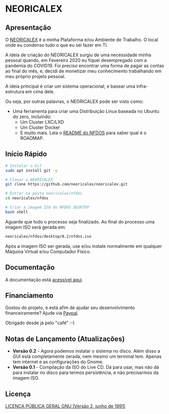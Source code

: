 # NEORICALEX

## Apresentação

O [NEORICALEX](https://neoricalex.com.br) é a minha Plataforma e/ou Ambiente de Trabalho. O local onde eu condenso tudo o que eu sei fazer em TI.

A ideia de criação do NEORICALEX surgiu de uma necessidade minha pessoal quando, em Fevereiro 2020 eu fiquei desempregado com a pandemia do COVID19. Foi preciso encontrar uma forma de pagar as contas ao final do mês, e, decidi de monetizar meu conhecimento trabalhando em meu próprio projeto pessoal.

A ideia principal é criar um sistema operacional, e basear uma infra-estrutura em cima dele. 

Ou seja, por outras palavras, o NEORICALEX pode ser visto como:

* Uma ferramenta para criar uma Distribuição Linux baseada no Ubuntu do zero, incluindo:
    * Um Cluster LXC/LXD
    * Um Cluster Docker
    * E muito mais. Leia o [README do NFDOS](./nfdos/README.md) para saber qual é o ROADMAP.

## Início Rápido

```bash
# Instalar o Git
sudo apt install git -y

# Clonar o NEORICALEX
git clone https://github.com/neoricalex/neoricalex.git

# Entrar na pasta neoricalex/nfdos
cd neoricalex/nfdos

# Criar a imagem ISO do NFDOS DESKTOP
bash shell
```
Aguarde que todo o processo seja finalizado. Ao final do processo uma imagem ISO será gerada em:
```bash
neoricalex/nfdos/desktop/0.2/nfdos.iso
```

Após a imagem ISO ser gerada, use e/ou instale normalmente em qualquer Máquina Virtual e/ou Computador Físico.

## Documentação

A documentação está [acessível aqui](https://neoricalex.readthedocs.io).

## Financiamento

Gostou do projeto, e está afim de ajudar seu desenvolvimento financeiramente?
Ajude via [Paypal](https://www.paypal.me/AleexFL).

Obrigado desde já pelo "café" :-)

## Notas de Lançamento (Atualizações)

* **Versão 0.2** - Agora podemos instalar o sistema no disco. Além disso a GUI está completamente zerada, nem mesmo um terminal tem. Apenas tem internet e as configurações do Gnome.
* **Versão 0.1** - Compilação da ISO do Live CD. Dá para usar, mas não dá para instalar no disco para termos persistência, e não precisarmos da imagem ISO.

## Licença

[LICENÇA PÚBLICA GERAL GNU (Versão 2, junho de 1991)](./LICENSE)
